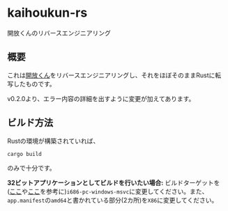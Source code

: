 # kaihoukun-rs
開放くんのリバースエンジニアリング

## 概要

これは[開放くん](http://cres.s28.xrea.com/soft/kaihoukun.html)をリバースエンジニアリングし、それをほぼそのままRustに転写したものです。

v0.2.0より、エラー内容の詳細を出すように変更が加えてあります。

## ビルド方法
Rustの環境が構築されていれば、
```cmd
cargo build
```
のみで十分です。

**32ビットアプリケーションとしてビルドを行いたい場合:** ビルドターゲットを([ここ](https://doc.rust-lang.org/rustc/platform-support.html)や[ここ](https://doc.rust-lang.org/cargo/reference/config.html)を参考に)`i686-pc-windows-msvc`に変更してください。また、`app.manifest`の`amd64`と書かれている部分(2カ所)を`X86`に変更してください。
